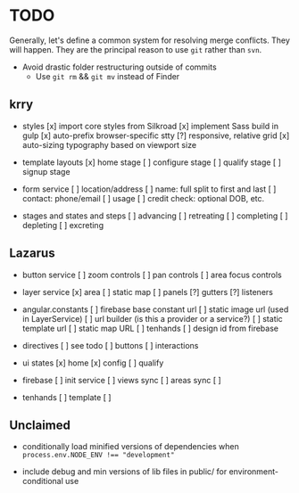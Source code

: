# TODO

Generally, let's define a common system for resolving merge conflicts. They will happen. They are the principal reason to use `git` rather than `svn`.

* Avoid drastic folder restructuring outside of commits
    * Use `git rm` && `git mv` instead of Finder

## krry

* styles
    [x] import core styles from Silkroad
    [x] implement Sass build in gulp
    [x] auto-prefix browser-specific stty
    [?] responsive, relative grid
    [x] auto-sizing typography based on viewport size

* template layouts
    [x] home stage
    [ ] configure stage
    [ ] qualify stage
    [ ] signup stage

* form service
    [ ] location/address
    [ ] name: full split to first and last
    [ ] contact: phone/email
    [ ] usage
    [ ] credit check: optional DOB, etc.

* stages and states and steps
    [ ] advancing
    [ ] retreating
    [ ] completing
    [ ] depleting
    [ ] excreting


## Lazarus

* button service
    [ ] zoom controls
    [ ] pan controls
    [ ] area focus controls

* layer service
    [x] area
    [ ] static map
    [ ] panels
    [?] gutters
    [?] listeners

* angular.constants
    [ ] firebase base constant url
    [ ] static image url (used in LayerService)
    [ ] url builder (is this a provider or a service?)
        [ ] static template url
        [ ] static map URL
        [ ] tenhands
        [ ] design id from firebase

* directives
    [ ] see todo
        [ ] buttons
        [ ] interactions

* ui states
    [x] home
    [x] config
    [ ] qualify

* firebase
    [ ] init service
    [ ] views sync
    [ ] areas sync
    [ ] 

* tenhands
    [ ] template
    [ ] 
    
## Unclaimed

* conditionally load minified versions of dependencies when `process.env.NODE_ENV !== "development"`

* include debug and min versions of lib files in public/ for environment-conditional use
